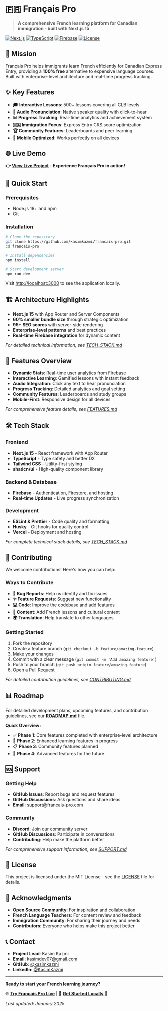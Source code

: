 # 🇫🇷 Français Pro

> **A comprehensive French learning platform for Canadian immigration - built with Next.js 15**

[![Next.js](https://img.shields.io/badge/Next.js-15-black?logo=next.js)](https://nextjs.org/)
[![TypeScript](https://img.shields.io/badge/TypeScript-5.0-blue?logo=typescript)](https://www.typescriptlang.org/)
[![Firebase](https://img.shields.io/badge/Firebase-9.0-orange?logo=firebase)](https://firebase.google.com/)
[![License](https://img.shields.io/badge/License-MIT-green.svg)](LICENSE)

## 🎯 **Mission**

Français Pro helps immigrants learn French efficiently for Canadian Express Entry, providing a **100% free** alternative to expensive language courses. Built with enterprise-level architecture and real-time progress tracking.

## ✨ **Key Features**

- **🎓 Interactive Lessons**: 500+ lessons covering all CLB levels
- **🎵 Audio Pronunciation**: Native speaker quality with click-to-hear
- **📊 Progress Tracking**: Real-time analytics and achievement system
- **🇨🇦 Immigration Focus**: Express Entry CRS score optimization
- **🏆 Community Features**: Leaderboards and peer learning
- **📱 Mobile Optimized**: Works perfectly on all devices

## 🌐 **Live Demo**

**👉 [View Live Project](https://frenchpro.ca) - Experience Français Pro in action!**

## 🚀 **Quick Start**

### **Prerequisites**
- Node.js 18+ and npm
- Git

### **Installation**
```bash
# Clone the repository
git clone https://github.com/kasimkazmi/francais-pro.git
cd francais-pro

# Install dependencies
npm install

# Start development server
npm run dev
```

Visit [http://localhost:3000](http://localhost:3000) to see the application locally.

## 🏗️ **Architecture Highlights**

- **Next.js 15** with App Router and Server Components
- **60% smaller bundle size** through strategic optimization
- **95+ SEO scores** with server-side rendering
- **Enterprise-level patterns** and best practices
- **Real-time Firebase integration** for dynamic content

*For detailed technical information, see [TECH_STACK.md](./TECH_STACK.md)*

## 🎯 **Features Overview**

- **Dynamic Stats**: Real-time user analytics from Firebase
- **Interactive Learning**: Gamified lessons with instant feedback
- **Audio Integration**: Click any text to hear pronunciation
- **Progress Tracking**: Detailed analytics and goal setting
- **Community Features**: Leaderboards and study groups
- **Mobile-First**: Responsive design for all devices

*For comprehensive feature details, see [FEATURES.md](./FEATURES.md)*

## 🛠️ **Tech Stack**

### **Frontend**
- **Next.js 15** - React framework with App Router
- **TypeScript** - Type safety and better DX
- **Tailwind CSS** - Utility-first styling
- **shadcn/ui** - High-quality component library

### **Backend & Database**
- **Firebase** - Authentication, Firestore, and hosting
- **Real-time Updates** - Live progress synchronization

### **Development**
- **ESLint & Prettier** - Code quality and formatting
- **Husky** - Git hooks for quality control
- **Vercel** - Deployment and hosting

*For complete technical stack details, see [TECH_STACK.md](./TECH_STACK.md)*

## 🤝 **Contributing**

We welcome contributions! Here's how you can help:

### **Ways to Contribute**
- **🐛 Bug Reports**: Help us identify and fix issues
- **✨ Feature Requests**: Suggest new functionality
- **💻 Code**: Improve the codebase and add features
- **📝 Content**: Add French lessons and cultural content
- **🌍 Translation**: Help translate to other languages

### **Getting Started**
1. Fork the repository
2. Create a feature branch (`git checkout -b feature/amazing-feature`)
3. Make your changes
4. Commit with a clear message (`git commit -m 'Add amazing feature'`)
5. Push to your branch (`git push origin feature/amazing-feature`)
6. Open a Pull Request

*For detailed contribution guidelines, see [CONTRIBUTING.md](./CONTRIBUTING.md)*

## 📊 **Roadmap**

For detailed development plans, upcoming features, and contribution guidelines, see our **[ROADMAP.md](./ROADMAP.md)** file.

**Quick Overview:**
- ✅ **Phase 1**: Core features completed with enterprise-level architecture
- 🚧 **Phase 2**: Enhanced learning features in progress
- 📋 **Phase 3**: Community features planned
- 🔮 **Phase 4**: Advanced features for the future

## 🆘 **Support**

### **Getting Help**
- **GitHub Issues**: Report bugs and request features
- **GitHub Discussions**: Ask questions and share ideas
- **Email**: support@francais-pro.com

### **Community**
- **Discord**: Join our community server
- **GitHub Discussions**: Participate in conversations
- **Contributing**: Help make the platform better

*For comprehensive support information, see [SUPPORT.md](./SUPPORT.md)*

## 📄 **License**

This project is licensed under the MIT License - see the [LICENSE](LICENSE) file for details.

## 🌟 **Acknowledgments**

- **Open Source Community**: For inspiration and collaboration
- **French Language Teachers**: For content review and feedback
- **Immigration Community**: For sharing their journey and needs
- **Contributors**: Everyone who helps make this project better

## 📞 **Contact**

- **Project Lead**: Kasim Kazmi
- **Email**: kasimdev07@gmail.com
- **GitHub**: [@kasimkazmi](https://github.com/kasimkazmi)
- **LinkedIn**: [@KasimKazmi](https://www.linkedin.com/in/kasimkazmi/)

---

**Ready to start your French learning journey?** 

🌐 **[Try Français Pro Live](https://frenchpro.ca)** | 📖 **[Get Started Locally](#-quick-start)** 🚀

*Last updated: January 2025*
